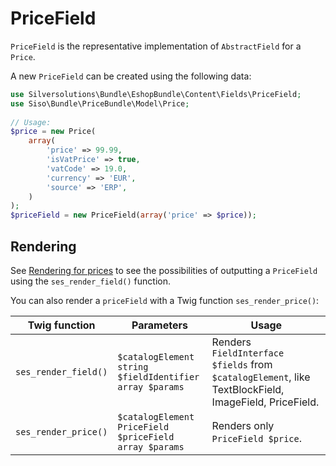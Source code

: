 # PriceField

`PriceField` is the representative implementation of `AbstractField` for a `Price`.

A new `PriceField` can be created using the following data:

``` php
use Silversolutions\Bundle\EshopBundle\Content\Fields\PriceField;
use Siso\Bundle\PriceBundle\Model\Price;
 
// Usage: 
$price = new Price(
    array(
        'price' => 99.99,
        'isVatPrice' => true,
        'vatCode' => 19.0,
        'currency' => 'EUR',
        'source' => 'ERP',
    )
);
$priceField = new PriceField(array('price' => $price));
```

## Rendering
See [Rendering for prices](../../../guide/pricing/price_templates.md#pricefield-rendering) to see the possibilities of outputting a `PriceField` using the `ses_render_field()` function.

You can also render a `priceField` with a Twig function `ses_render_price()`:

|Twig function|Parameters|Usage|
|--- |--- |--- |
|`ses_render_field()`|`$catalogElement`</br>`string $fieldIdentifier`</br>`array $params`|Renders `FieldInterface $fields` from `$catalogElement`, like TextBlockField, ImageField, PriceField.|
|`ses_render_price()`|`$catalogElement`</br>`PriceField $priceField`</br>`array $params`|Renders only `PriceField $price`.|
